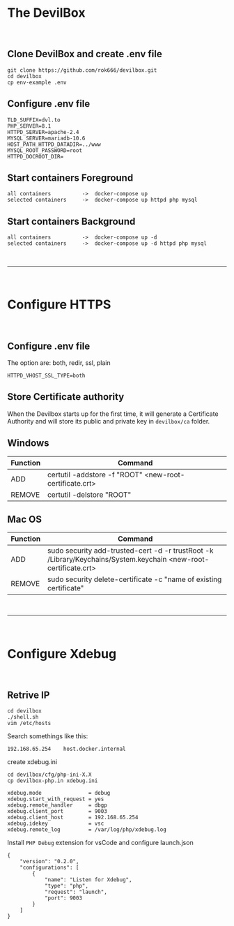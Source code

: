 <h1>The DevilBox</h1>

<br>

<h2>Clone DevilBox and create .env file</h2>

```
git clone https://github.com/rok666/devilbox.git
cd devilbox
cp env-example .env
```

<h2>Configure .env file</h2>

```
TLD_SUFFIX=dvl.to
PHP_SERVER=8.1
HTTPD_SERVER=apache-2.4
MYSQL_SERVER=mariadb-10.6
HOST_PATH_HTTPD_DATADIR=../www
MYSQL_ROOT_PASSWORD=root
HTTPD_DOCROOT_DIR=
```

<h2>Start containers Foreground</h2>

```
all containers          ->  docker-compose up
selected containers     ->  docker-compose up httpd php mysql
```

<h2>Start containers Background</h2>

```
all containers          ->  docker-compose up -d
selected containers     ->  docker-compose up -d httpd php mysql
```

<br>

---

<br>

<h1>Configure HTTPS</h1>

<br>

<h2>Configure .env file</h2>

The option are: both, redir, ssl, plain

```
HTTPD_VHOST_SSL_TYPE=both
```

<h2>Store Certificate authority</h2>

When the Devilbox starts up for the first time, it will generate a Certificate Authority  and will store its public and private key in `devilbox/ca` folder.

<h2>Windows</h2>

| Function | Command |
| --- | --- |
| ADD | certutil -addstore -f "ROOT" <new-root-certificate.crt> |
| REMOVE | certutil -delstore "ROOT" <serial-number-hex> |

<h2>Mac OS</h2>

| Function | Command |
| --- | --- |
| ADD | sudo security add-trusted-cert -d -r trustRoot -k /Library/Keychains/System.keychain <new-root-certificate.crt> |
| REMOVE | sudo security delete-certificate -c "name of existing certificate" |

<br>

---

<br>

<h1>Configure Xdebug</h1>

<br>

<h2>Retrive  IP</h2>

```
cd devilbox
./shell.sh
vim /etc/hosts

```

Search somethings like this:

```
192.168.65.254    host.docker.internal
```

create xdebug.ini

```
cd devilbox/cfg/php-ini-X.X
cp devilbox-php.in xdebug.ini
```

```
xdebug.mode               = debug
xdebug.start_with_request = yes
xdebug.remote_handler     = dbgp
xdebug.client_port        = 9003
xdebug.client_host        = 192.168.65.254
xdebug.idekey             = vsc
xdebug.remote_log         = /var/log/php/xdebug.log
```

Install `PHP Debug` extension for vsCode and configure launch.json

```
{
    "version": "0.2.0",
    "configurations": [
        {
            "name": "Listen for Xdebug",
            "type": "php",
            "request": "launch",
            "port": 9003
        }
    ]
}
```




